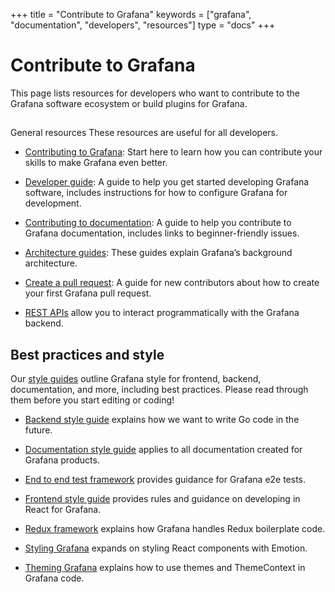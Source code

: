+++
title = "Contribute to Grafana"
keywords = ["grafana", "documentation", "developers", "resources"]
type = "docs"
+++

# Contribute to Grafana

This page lists resources for developers who want to contribute to the Grafana software ecosystem or build plugins for Grafana.

##
General resources
These resources are useful for all developers.

* [Contributing to Grafana](https://github.com/grafana/grafana/blob/master/CONTRIBUTING.md): Start here to learn how you can contribute your skills to make Grafana even better.

* [Developer guide](https://github.com/grafana/grafana/blob/master/contribute/developer-guide.md): A guide to help you get started developing Grafana software, includes instructions for how to configure Grafana for development.

* [Contributing to documentation](https://github.com/grafana/grafana/blob/master/contribute/documentation.md): A guide to help you contribute to Grafana documentation, includes links to beginner-friendly issues.

* [Architecture guides](https://github.com/grafana/grafana/tree/master/contribute/architecture): These guides explain Grafana’s background architecture.

* [Create a pull request](https://github.com/grafana/grafana/blob/master/contribute/create-pull-request.md): A guide for new contributors about how to create your first Grafana pull request.

* [REST APIs](https://3loq.com/docs/grafana/latest/http_api/) allow you to interact programmatically with the Grafana backend.

## Best practices and style

Our [style guides](https://github.com/grafana/grafana/tree/master/contribute/style-guides) outline Grafana style for frontend, backend, documentation, and more, including best practices. Please read through them before you start editing or coding!

* [Backend style guide](https://github.com/grafana/grafana/blob/master/contribute/style-guides/backend.md) explains how we want to write Go code in the future.

* [Documentation style guide](https://github.com/grafana/grafana/blob/master/contribute/style-guides/documentation-style-guide.md) applies to all documentation created for Grafana products.

* [End to end test framework](https://github.com/grafana/grafana/blob/master/contribute/style-guides/e2e.md) provides guidance for Grafana e2e tests.

* [Frontend style guide](https://github.com/grafana/grafana/blob/master/contribute/style-guides/frontend.md) provides rules and guidance on developing in React for Grafana.

* [Redux framework](https://github.com/grafana/grafana/blob/master/contribute/style-guides/redux.md) explains how Grafana handles Redux boilerplate code.

* [Styling Grafana](https://github.com/grafana/grafana/blob/master/contribute/style-guides/styling.md) expands on styling React components with Emotion.

* [Theming Grafana](https://github.com/grafana/grafana/blob/master/contribute/style-guides/themes.md) explains how to use themes and ThemeContext in Grafana code.
